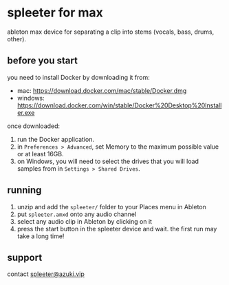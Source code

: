 # spleeter for max

ableton max device for separating a clip into stems (vocals, bass, drums, other).

## before you start

you need to install Docker by downloading it from:

* mac: https://download.docker.com/mac/stable/Docker.dmg
* windows: https://download.docker.com/win/stable/Docker%20Desktop%20Installer.exe

once downloaded:

1. run the Docker application.
2. in `Preferences > Advanced`, set Memory to the maximum possible value or at least 16GB.
3. on Windows, you will need to select the drives that you will load samples
   from in `Settings > Shared Drives`.

## running

1. unzip and add the `spleeter/` folder to your Places menu in Ableton
2. put `spleeter.amxd` onto any audio channel
3. select any audio clip in Ableton by clicking on it
4. press the start button in the spleeter device and wait. the first run may take a long time!

## support

contact spleeter@azuki.vip
